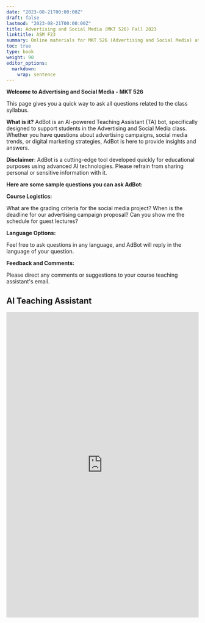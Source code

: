 ```yaml
---
date: "2023-08-21T00:00:00Z"
draft: false
lastmod: "2023-08-21T00:00:00Z"
title: Advertising and Social Media (MKT 526) Fall 2023
linktitle: ASM F23
summary: Online materials for MKT 526 (Advertising and Social Media) at the University of Southern California in Fall 2023.
toc: true
type: book
weight: 90
editor_options: 
  markdown: 
    wrap: sentence
---
```


**Welcome to Advertising and Social Media - MKT 526**

This page gives you a quick way to ask all questions related to the class syllabus.

**What is it?** AdBot is an AI-powered Teaching Assistant (TA) bot, specifically designed to support students in the Advertising and Social Media class.
Whether you have questions about advertising campaigns, social media trends, or digital marketing strategies, AdBot is here to provide insights and answers.

**Disclaimer**: AdBot is a cutting-edge tool developed quickly for educational purposes using advanced AI technologies.
Please refrain from sharing personal or sensitive information with it.

**Here are some sample questions you can ask AdBot:**

**Course Logistics:**

What are the grading criteria for the social media project?
When is the deadline for our advertising campaign proposal?
Can you show me the schedule for guest lectures?

**Language Options:**

Feel free to ask questions in any language, and AdBot will reply in the language of your question.

**Feedback and Comments:**

Please direct any comments or suggestions to your course teaching assistant's email.

## AI Teaching Assistant

<iframe src="https://widget.getcody.ai/99d9d523-c1dd-4c06-8823-176c69f39d4c" style="border:0px;" name="codyai" scrolling="no" frameborder="1" marginheight="0" marginwidth="0" height="800px" width="100%" allowfullscreen></iframe>